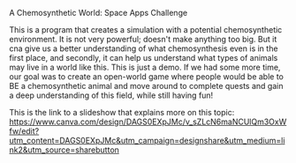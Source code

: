 A Chemosynthetic World: Space Apps Challenge

This is a program that creates a simulation with a potential chemosynthetic environment. It is not very powerful; doesn't make anything too big. But it cna give us a better understanding of what chemosynthesis even is in the first place, and secondly, it can help us understand what types of animals may live in a world like this. This is just a demo. If we had some more time, our goal was to create an open-world game where people would be able to BE a chemosynthetic animal and move around to complete quests and gain a deep understanding of this field, while still having fun!

This is the link to a slideshow that explains more on this topic:
  https://www.canva.com/design/DAGS0EXpJMc/v_sZLcN6maNCUlQm3OxWfw/edit?utm_content=DAGS0EXpJMc&utm_campaign=designshare&utm_medium=link2&utm_source=sharebutton
  
